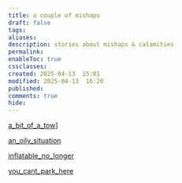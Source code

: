 ```yaml
---
title: a couple of mishaps
draft: false
tags: 
aliases: 
description: stories about mishaps & calamities
permalink: 
enableToc: true
cssclasses: 
created: 2025-04-13  15:01
modified: 2025-04-13  16:20
published: 
comments: true
hide:
---
```


[a_bit_of_a_tow](a_bit_of_a_tow.md)]

[an_oily_situation](../mechanics_maintenance_oh_my/an_oily_situation.md)

[inflatable_no_longer](inflatable_no_longer.md)

[you_cant_park_here](you_cant_park_here.md)